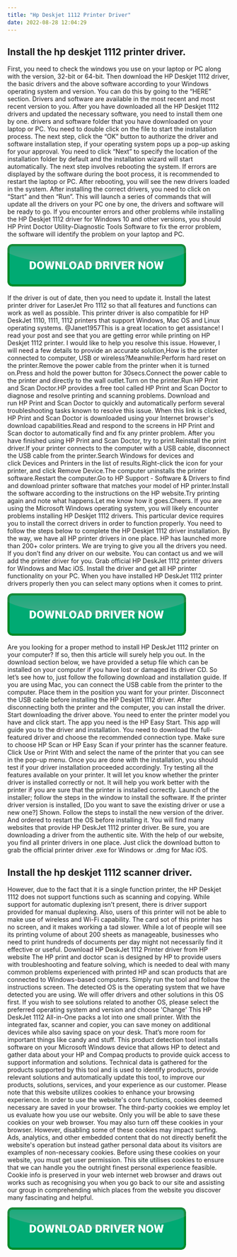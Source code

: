 ```yaml
---
title: "Hp Deskjet 1112 Printer Driver"
date: 2022-08-28 12:04:29
---
```


## Install the hp deskjet 1112 printer driver.

First, you need to check the windows you use on your laptop or PC along with the version, 32-bit or 64-bit. Then download the HP Deskjet 1112 driver, the basic drivers and the above software according to your Windows operating system and version. You can do this by going to the “HERE” section. Drivers and software are available in the most recent and most recent version to you. After you have downloaded all the HP Deskjet 1112 drivers and updated the necessary software, you need to install them one by one. drivers and software folder that you have downloaded on your laptop or PC. You need to double click on the file to start the installation process. The next step, click the “OK” button to authorize the driver and software installation step, if your operating system pops up a pop-up asking for your approval. You need to click “Next” to specify the location of the installation folder by default and the installation wizard will start automatically. The next step involves rebooting the system. If errors are displayed by the software during the boot process, it is recommended to restart the laptop or PC. After rebooting, you will see the new drivers loaded in the system. After installing the correct drivers, you need to click on “Start” and then “Run”. This will launch a series of commands that will update all the drivers on your PC one by one, the drivers and software will be ready to go. If you encounter errors and other problems while installing the HP Deskjet 1112 driver for Windows 10 and other versions, you should HP Print Doctor Utility-Diagnostic Tools Software to fix the error problem, the software will identify the problem on your laptop and PC.

[![button](https://github.com/driverbay/driverbay.github.io/blob/main/dlbutton.png?raw=true)](https://printerpatch.com/download-printer-driver)


If the driver is out of date, then you need to update it. Install the latest printer driver for LaserJet Pro 1112 so that all features and functions can work as well as possible. This printer driver is also compatible for HP DeskJet 1110, 1111, 1112 printers that support Windows, Mac OS and Linux operating systems.
@Janet1957This is a great location to get assistance! I read your post and see that you are getting error while printing on HP Deskjet 1112 printer. I would like to help you resolve this issue. However, I will need a few details to provide an accurate solution,How is the printer connected to computer, USB or wireless?Meanwhile:Perform hard reset on the printer.Remove the power cable from the printer when it is turned on.Press and hold the power button for 30secs.Connect the power cable to the printer and directly to the wall outlet.Turn on the printer.Run HP Print and Scan Doctor.HP provides a free tool called HP Print and Scan Doctor to diagnose and resolve printing and scanning problems. Download and run HP Print and Scan Doctor to quickly and automatically perform several troubleshooting tasks known to resolve this issue. When this link is clicked, HP Print and Scan Doctor is downloaded using your Internet browser's download capabilities.Read and respond to the screens in HP Print and Scan doctor to automatically find and fix any printer problem. After you have finished using HP Print and Scan Doctor, try to print.Reinstall the print driver.If your printer connects to the computer with a USB cable, disconnect the USB cable from the printer.Search Windows for devices and click Devices and Printers in the list of results.Right-click the icon for your printer, and click Remove Device.The computer uninstalls the printer software.Restart the computer.Go to HP Support - Software & Drivers to find and download printer software that matches your model of HP printer.Install the software according to the instructions on the HP website.Try printing again and note what happens.Let me know how it goes.Cheers.
If you are using the Microsoft Windows operating system, you will likely encounter problems installing HP Deskjet 1112 drivers. This particular device requires you to install the correct drivers in order to function properly. You need to follow the steps below to complete the HP Deskjet 1112 driver installation.
By the way, we have all HP printer drivers in one place. HP has launched more than 200+ color printers. We are trying to give you all the drivers you need. If you don’t find any driver on our website. You can contact us and we will add the printer driver for you. Grab official HP DeskJet 1112 printer drivers for Windows and Mac iOS. Install the driver and get all HP printer functionality on your PC. When you have installed HP DeskJet 1112 printer drivers properly then you can select many options when it comes to print.

[![button](https://github.com/driverbay/driverbay.github.io/blob/main/dlbutton.png?raw=true)](https://printerpatch.com/download-printer-driver)


Are you looking for a proper method to install HP DeskJet 1112 printer on your computer? If so, then this article will surely help you out. In the download section below, we have provided a setup file which can be installed on your computer if you have lost or damaged its driver CD. So let’s see how to, just follow the following download and installation guide.
If you are using Mac, you can connect the USB cable from the printer to the computer. Place them in the position you want for your printer. Disconnect the USB cable before installing the HP Deskjet 1112 driver. After disconnecting both the printer and the computer, you can install the driver. Start downloading the driver above. You need to enter the printer model you have and click start. The app you need is the HP Easy Start. This app will guide you to the driver and installation. You need to download the full-featured driver and choose the recommended connection type. Make sure to choose HP Scan or HP Easy Scan if your printer has the scanner feature. Click Use or Print With and select the name of the printer that you can see in the pop-up menu. Once you are done with the installation, you should test if your driver installation proceeded accordingly. Try testing all the features available on your printer. It will let you know whether the printer driver is installed correctly or not. It will help you work better with the printer if you are sure that the printer is installed correctly.
Launch of the installer; follow the steps in the window to install the software.
If the printer driver version is installed, [Do you want to save the existing driver or use a new one?] Shown. Follow the steps to install the new version of the driver. And ordered to restart the OS before installing it.
You will find many websites that provide HP DeskJet 1112 printer driver. Be sure, you are downloading a driver from the authentic site. With the help of our website, you find all printer drivers in one place. Just click the download button to grab the official printer driver .exe for Windows or .dmg for Mac iOS.

## Install the hp deskjet 1112 scanner driver.

However, due to the fact that it is a single function printer, the HP Deskjet 1112 does not support functions such as scanning and copying. While support for automatic duplexing isn’t present, there is driver support provided for manual duplexing. Also, users of this printer will not be able to make use of wireless and Wi-Fi capability. The card sot of this printer has no screen, and it makes working a tad slower. While a lot of people will see its printing volume of about 200 sheets as manageable, businesses who need to print hundreds of documents per day might not necessarily find it effective or useful. Download HP DeskJet 1112 Printer driver from HP website
The HP print and doctor scan is designed by HP to provide users with troubleshooting and feature solving, which is needed to deal with many common problems experienced with printed HP and scan products that are connected to Windows-based computers. Simply run the tool and follow the instructions screen.
The detected OS is the operating system that we have detected you are using. We will offer drivers and other solutions in this OS first. If you wish to see solutions related to another OS, please select the preferred operating system and version and choose 'Change'
This HP DeskJet 1112 All-in-One packs a lot into one small printer. With the integrated fax, scanner and copier, you can save money on additional devices while also saving space on your desk. That’s more room for important things like candy and stuff.
This product detection tool installs software on your Microsoft Windows device that allows HP to detect and gather data about your HP and Compaq products to provide quick access to support information and solutions. Technical data is gathered for the products supported by this tool and is used to identify products, provide relevant solutions and automatically update this tool, to improve our products, solutions, services, and your experience as our customer.
Please note that this website utilizes cookies to enhance your browsing experience. In order to use the website's core functions, cookies deemed necessary are saved in your browser. The third-party cookies we employ let us evaluate how you use our website. Only you will be able to save these cookies on your web browser. You may also turn off these cookies in your browser. However, disabling some of these cookies may impact surfing.
Ads, analytics, and other embedded content that do not directly benefit the website\'s operation but instead gather personal data about its visitors are examples of non-necessary cookies. Before using these cookies on your website, you must get user permission.
This site utilises cookies to ensure that we can handle you the outright finest personal experience feasible. Cookie info is preserved in your web internet web browser and draws out works such as recognising you when you go back to our site and assisting our group in comprehending which places from the website you discover many fascinating and helpful.


[![button](https://github.com/driverbay/driverbay.github.io/blob/main/dlbutton.png?raw=true)](https://printerpatch.com/download-printer-driver)